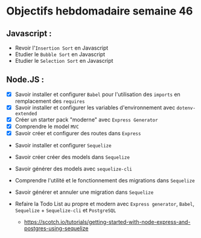 # Objectifs hebdomadaire semaine 46

## Javascript :

* Revoir l'`Insertion Sort` en Javascript
* Etudier le `Bubble Sort` en Javascript
* Etudier le `Selection Sort` en Javascript


## Node.JS :

* [x] Savoir installer et configurer `Babel` pour l'utilisation des `imports` en remplacement des `requires`
* [x] Savoir installer et configurer les variables d'environnement avec `dotenv-extended`
* [x] Créer un starter pack "moderne" avec `Express Generator`
* [x] Comprendre le model `MVC`
* [x] Savoir créer et configurer des routes dans `Express`
* Savoir installer et configurer `Sequelize`
* Savoir créer créer des models dans `Sequelize`
* Savoir générer des models avec `sequelize-cli`
* Comprendre l'utilité et le fonctionnement des migrations dans `Sequelize`
* Savoir générer et annuler une migration dans `Sequelize`

* Refaire la Todo List au propre et modern avec `Express generator`, `Babel`, `Sequelize` + `Sequelize-cli` et `PostgreSQL`
  * https://scotch.io/tutorials/getting-started-with-node-express-and-postgres-using-sequelize
